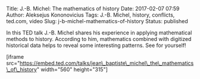 Title: J.-B. Michel: The mathematics of history
Date: 2017-02-07 07:59
Author: Aleksejus Kononovicius
Tags: J.-B. Michel, history, conflicts, ted.com, video
Slug: j-b-michel-mathematics-of-history
Status: published

In this TED talk J.-B. Michel shares
his experience in applying mathematical methods to history. According to
him, mathematics combined with digitized historical data helps to reveal
some interesting patterns. See for yourself!

\[iframe
src="https://embed.ted.com/talks/jean\_baptiste\_michel\_the\_mathematics\_of\_history"
width="560" height="315"\]
